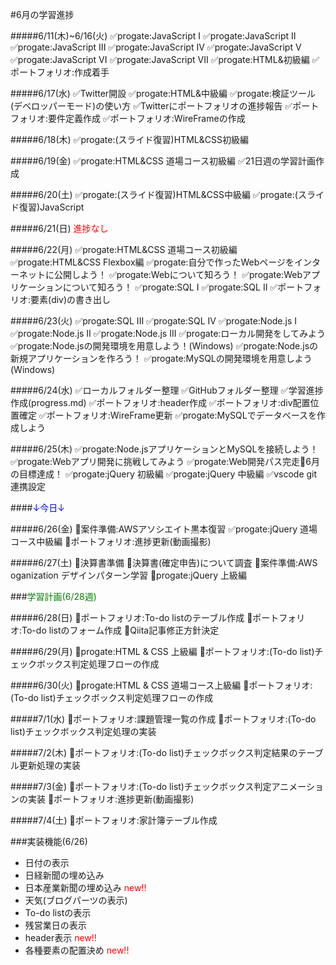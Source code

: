 #<span style="color: ; ">6月の学習進捗<span>

#####6/11(木)~6/16(火)
✅progate:JavaScript I
✅progate:JavaScript II
✅progate:JavaScript III
✅progate:JavaScript IV
✅progate:JavaScript V
✅progate:JavaScript VI
✅progate:JavaScript VII
✅progate:HTML&初級編
✅ポートフォリオ:作成着手

#####6/17(水)
✅Twitter開設
✅progate:HTML&中級編
✅progate:検証ツール(デベロッパーモード)の使い方
✅Twitterにポートフォリオの進捗報告
✅ポートフォリオ:要件定義作成
✅ポートフォリオ:WireFrameの作成

#####6/18(木)
✅progate:(スライド復習)HTML&CSS初級編

#####6/19(金)
✅progate:HTML&CSS 道場コース初級編
✅21日週の学習計画作成

#####6/20(土)
✅progate:(スライド復習)HTML&CSS中級編
✅progate:(スライド復習)JavaScript

#####6/21(日)
<span style="color: red; ">進捗なし</span>

#####6/22(月)
✅progate:HTML&CSS 道場コース初級編
✅progate:HTML&CSS Flexbox編
✅progate:自分で作ったWebページをインターネットに公開しよう！
✅progate:Webについて知ろう！
✅progate:Webアプリケーションについて知ろう！
✅progate:SQL I
✅progate:SQL II
✅ポートフォリオ:要素(div)の書き出し

#####6/23(火)
✅progate:SQL III
✅progate:SQL IV
✅progate:Node.js I
✅progate:Node.js II
✅progate:Node.js III
✅progate:ローカル開発をしてみよう
✅progate:Node.jsの開発環境を用意しよう！(Windows)
✅progate:Node.jsの新規アプリケーションを作ろう！
✅progate:MySQLの開発環境を用意しよう (Windows)

#####6/24(水)
✅ローカルフォルダー整理
✅GitHubフォルダー整理
✅学習進捗作成(progress.md)
✅ポートフォリオ:header作成
✅ポートフォリオ:div配置位置確定
✅ポートフォリオ:WireFrame更新
✅progate:MySQLでデータベースを作成しよう

#####6/25(木)
✅progate:Node.jsアプリケーションとMySQLを接続しよう！
✅progate:Webアプリ開発に挑戦してみよう
✅progate:Web開発パス完走🎉6月の目標達成！
✅progate:jQuery 初級編
✅progate:jQuery 中級編
✅vscode git連携設定

####<span style="color: Blue; ">↓今日↓<span>

#####6/26(金)
🔲案件準備:AWSアソシエイト黒本復習
✅progate:jQuery 道場コース中級編
🔲ポートフォリオ:進捗更新(動画撮影)

#####6/27(土)
🔲決算書準備
🔲決算書(確定申告)について調査
🔲案件準備:AWS oganization デザインパターン学習
🔲progate:jQuery 上級編

###<span style="color: green; ">学習計画(6/28週)</span>

#####6/28(日)
🔲ポートフォリオ:To-do listのテーブル作成
🔲ポートフォリオ:To-do listのフォーム作成
🔲Qiita記事修正方針決定

#####6/29(月)
🔲progate:HTML & CSS 上級編
🔲ポートフォリオ:(To-do list)チェックボックス判定処理フローの作成

#####6/30(火)
🔲progate:HTML & CSS 道場コース上級編
🔲ポートフォリオ:(To-do list)チェックボックス判定処理フローの作成

#####7/1(水)
🔲ポートフォリオ:課題管理一覧の作成
🔲ポートフォリオ:(To-do list)チェックボックス判定処理の実装

#####7/2(木)
🔲ポートフォリオ:(To-do list)チェックボックス判定結果のテーブル更新処理の実装

#####7/3(金)
🔲ポートフォリオ:(To-do list)チェックボックス判定アニメーションの実装
🔲ポートフォリオ:進捗更新(動画撮影)

#####7/4(土)
🔲ポートフォリオ:家計簿テーブル作成


###実装機能(6/26)
- 日付の表示
- 日経新聞の埋め込み
- 日本産業新聞の埋め込み <span style="color: red; ">new!!
- 天気(ブログパーツの表示)
- To-do listの表示
- 残営業日の表示
- header表示 <span style="color: red; ">new!!
- 各種要素の配置決め <span style="color: red; ">new!!
  
